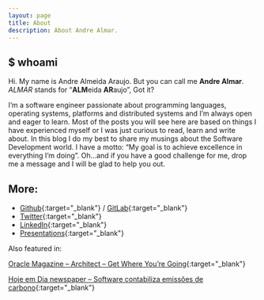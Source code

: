 ```yaml
---
layout: page
title: About
description: About Andre Almar.
---
```

## $ whoami


Hi. My name is Andre Almeida Araujo. But you can call me **Andre Almar**. *ALMAR* stands for “**ALM**eida **AR**aujo”, Got it?

I’m a software engineer passionate about programming languages, operating systems, platforms and distributed systems and I’m always open and eager to learn. Most of the posts you will see here are based on things I have experienced myself or I was just curious to read, learn and write about. In this blog I do my best to share my musings about the Software Development world. I have a motto: “My goal is to achieve excellence in everything I’m doing”. Oh…and if you have a good challenge for me, drop me a message and I will be glad to help you out.

## More:

- [Github](https://github.com/andrealmar){:target="_blank"} / [GitLab](https://gitlab.com/andrealmar){:target="_blank"}
- [Twitter](https://twitter.com/_andrealmar){:target="_blank"}
- [LinkedIn](https://linkedin.com/in/andrealmar){:target="_blank"}
- [Presentations](http://slides.com/andrealmar){:target="_blank"}

Also featured in:

[Oracle Magazine – Architect – Get Where You’re Going](https://blogs.oracle.com/oraclemagazine/get-where-youre-going){:target="_blank"}

[Hoje em Dia newspaper – Software contabiliza emissões de carbono](https://raw.githubusercontent.com/andrealmar/andrealmar.github.io/b3a31637b36c530466256fc09a27aa3ef8fe0785/images/hoje_em_dia_newspaper.jpeg){:target="_blank"}
